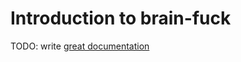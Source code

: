 # Introduction to brain-fuck

TODO: write [great documentation](http://jacobian.org/writing/what-to-write/)
